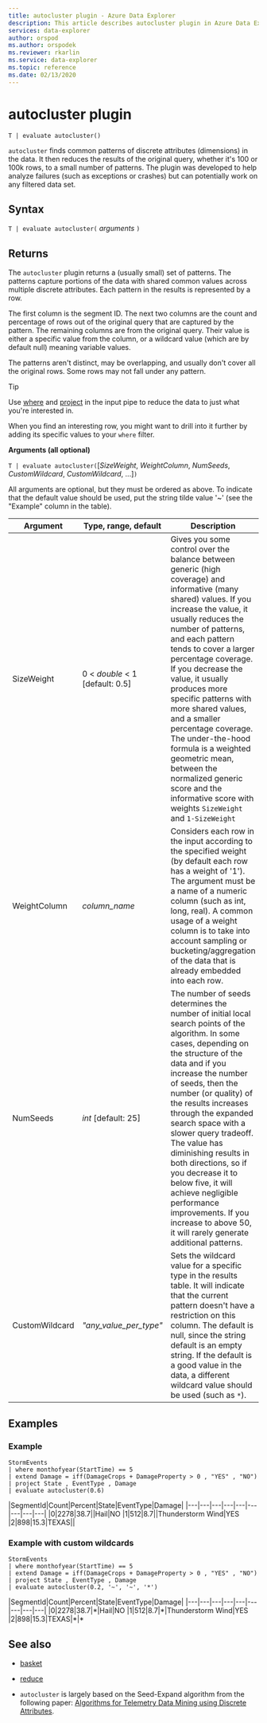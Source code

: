 ```yaml
---
title: autocluster plugin - Azure Data Explorer
description: This article describes autocluster plugin in Azure Data Explorer.
services: data-explorer
author: orspod
ms.author: orspodek
ms.reviewer: rkarlin
ms.service: data-explorer
ms.topic: reference
ms.date: 02/13/2020
---
```

# autocluster plugin

```kusto
T | evaluate autocluster()
```

`autocluster` finds common patterns of discrete attributes (dimensions) in the data. It then reduces the results of the original query, whether it's 100 or 100k rows, to a small number of patterns. The plugin was developed to help analyze failures (such as exceptions or crashes) but can potentially work on any filtered data set.

## Syntax

`T | evaluate autocluster(` *arguments* `)`

## Returns

The `autocluster` plugin returns a (usually small) set of patterns. The patterns capture portions of the data with shared common values across multiple discrete attributes. Each pattern in the results is represented by a row.

The first column is the segment ID. The next two columns are the count and percentage of rows out of the original query that are captured by the pattern. The remaining columns are from the original query. Their value is either a specific value from the column, or a wildcard value (which are by default null) meaning variable values.

The patterns aren't distinct, may be overlapping, and usually don't cover all the original rows. Some rows may not fall under any pattern.

> [!TIP]
> Use [where](./whereoperator.md) and [project](./projectoperator.md) in the input pipe to reduce the data to just what you're interested in.
>
> When you find an interesting row, you might want to drill into it further by adding its specific values to your `where` filter.

**Arguments (all optional)**

`T | evaluate autocluster(`[*SizeWeight*, *WeightColumn*, *NumSeeds*, *CustomWildcard*, *CustomWildcard*, ...]`)`

All arguments are optional, but they must be ordered as above. To indicate that the default value should be used, put the string tilde value '~' (see the "Example" column in the table).

|Argument        | Type, range, default              |Description                | Example                                        |
|----------------|-----------------------------------|---------------------------|------------------------------------------------|
| SizeWeight     | 0 < *double* < 1 [default: 0.5]   | Gives you some control over the balance between generic (high coverage) and informative (many shared) values. If you increase the value, it usually reduces the number of patterns, and each pattern tends to cover a larger percentage coverage. If you decrease the value, it usually produces more specific patterns with more shared values, and a smaller percentage coverage. The under-the-hood formula is a weighted geometric mean, between the normalized generic score and the informative score with weights `SizeWeight` and `1-SizeWeight`                   | `T | evaluate autocluster(0.8)`                |
|WeightColumn    | *column_name*                     | Considers each row in the input according to the specified weight (by default each row has a weight of '1'). The argument must be a name of a numeric column (such as int, long, real). A common usage of a weight column is to take into account sampling or bucketing/aggregation of the data that is already embedded into each row.                                                                                                       | `T | evaluate autocluster('~', sample_Count)` | 
| NumSeeds        | *int* [default: 25]              | The number of seeds determines the number of initial local search points of the algorithm. In some cases, depending on the structure of the data and if you increase the number of seeds, then the number (or quality) of the results increases through the expanded search space with a slower query tradeoff. The value has diminishing results in both directions, so if you decrease it to below five, it will achieve negligible performance improvements. If you increase to above 50, it will rarely generate additional patterns.                                         | `T | evaluate autocluster('~', '~', 15)`       |
| CustomWildcard  | *"any_value_per_type"*           | Sets the wildcard value for a specific type in the results table. It will indicate that the current pattern doesn't have a restriction on this column. The default is null, since the string default is an empty string. If the default is a good value in the data, a different wildcard value should be used (such as `*`).                                                                                                                | `T | evaluate autocluster('~', '~', '~', '*', int(-1), double(-1), long(0), datetime(1900-1-1))` |

## Examples

### Example

<!-- csl: https://help.kusto.windows.net:443/Samples -->
```kusto
StormEvents 
| where monthofyear(StartTime) == 5
| extend Damage = iff(DamageCrops + DamageProperty > 0 , "YES" , "NO")
| project State , EventType , Damage
| evaluate autocluster(0.6)
```

|SegmentId|Count|Percent|State|EventType|Damage|
|---|---|---|---|---|---|---|---|---|
|0|2278|38.7||Hail|NO
|1|512|8.7||Thunderstorm Wind|YES
|2|898|15.3|TEXAS||

### Example with custom wildcards

<!-- csl: https://help.kusto.windows.net:443/Samples -->
```kusto
StormEvents 
| where monthofyear(StartTime) == 5
| extend Damage = iff(DamageCrops + DamageProperty > 0 , "YES" , "NO")
| project State , EventType , Damage 
| evaluate autocluster(0.2, '~', '~', '*')
```

|SegmentId|Count|Percent|State|EventType|Damage|
|---|---|---|---|---|---|---|---|---|
|0|2278|38.7|\*|Hail|NO
|1|512|8.7|\*|Thunderstorm Wind|YES
|2|898|15.3|TEXAS|\*|\*

## See also

* [basket](./basketplugin.md)
* [reduce](./reduceoperator.md)

* `autocluster` is largely based on the Seed-Expand algorithm from the following paper: [Algorithms for Telemetry Data Mining using Discrete Attributes](https://www.scitepress.org/DigitalLibrary/PublicationsDetail.aspx?ID=d5kcrO+cpEU=&t=1). 
